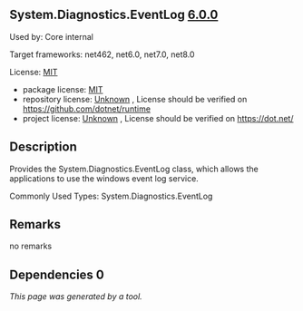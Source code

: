 System.Diagnostics.EventLog [6.0.0](https://www.nuget.org/packages/System.Diagnostics.EventLog/6.0.0)
--------------------

Used by: Core internal

Target frameworks: net462, net6.0, net7.0, net8.0

License: [MIT](../../../../licenses/mit) 

- package license: [MIT](https://licenses.nuget.org/MIT) 
- repository license: [Unknown](https://github.com/dotnet/runtime) , License should be verified on https://github.com/dotnet/runtime
- project license: [Unknown](https://dot.net/) , License should be verified on https://dot.net/

Description
-----------
Provides the System.Diagnostics.EventLog class, which allows the applications to use the windows event log service.

Commonly Used Types:
System.Diagnostics.EventLog

Remarks
-----------
no remarks


Dependencies 0
-----------


*This page was generated by a tool.*